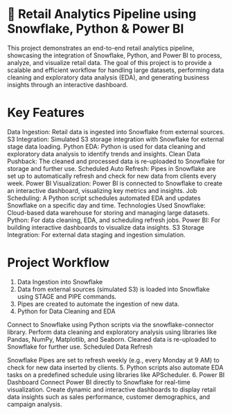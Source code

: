 # 🚀 Retail Analytics Pipeline using Snowflake, Python & Power BI

This project demonstrates an end-to-end retail analytics pipeline, showcasing the integration of Snowflake, Python, and Power BI to process, analyze, and visualize retail data. The goal of this project is to provide a scalable and efficient workflow for handling large datasets, performing data cleaning and exploratory data analysis (EDA), and generating business insights through an interactive dashboard.

# Key Features
Data Ingestion: Retail data is ingested into Snowflake from external sources.
S3 Integration: Simulated S3 storage integration with Snowflake for external stage data loading.
Python EDA: Python is used for data cleaning and exploratory data analysis to identify trends and insights.
Clean Data Pushback: The cleaned and processed data is re-uploaded to Snowflake for storage and further use.
Scheduled Auto Refresh: Pipes in Snowflake are set up to automatically refresh and check for new data from clients every week.
Power BI Visualization: Power BI is connected to Snowflake to create an interactive dashboard, visualizing key metrics and insights.
Job Scheduling: A Python script schedules automated EDA and updates Snowflake on a specific day and time.
Technologies Used
Snowflake: Cloud-based data warehouse for storing and managing large datasets.
Python: For data cleaning, EDA, and scheduling refresh jobs.
Power BI: For building interactive dashboards to visualize data insights.
S3 Storage Integration: For external data staging and ingestion simulation.

# Project Workflow
1. Data Ingestion into Snowflake
2. Data from external sources (simulated S3) is loaded into Snowflake using STAGE and PIPE commands.
3. Pipes are created to automate the ingestion of new data.
4. Python for Data Cleaning and EDA

Connect to Snowflake using Python scripts via the snowflake-connector library.
Perform data cleaning and exploratory analysis using libraries like Pandas, NumPy, Matplotlib, and Seaborn.
Cleaned data is re-uploaded to Snowflake for further use.
Scheduled Data Refresh

Snowflake Pipes are set to refresh weekly (e.g., every Monday at 9 AM) to check for new data inserted by clients.
5. Python scripts also automate EDA tasks on a predefined schedule using libraries like APScheduler.
6. Power BI Dashboard
Connect Power BI directly to Snowflake for real-time visualization.
Create dynamic and interactive dashboards to display retail data insights such as sales performance, customer demographics, and campaign analysis.
